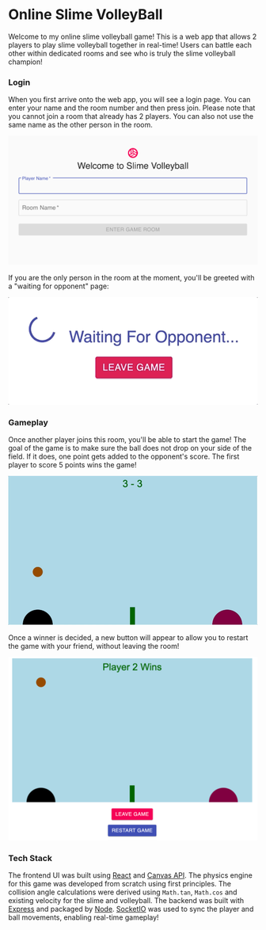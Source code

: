 # Online Slime VolleyBall

Welcome to my online slime volleyball game! This is a web app that allows 2 players to play slime volleyball together in real-time! Users can battle each other within dedicated rooms and see who is truly the slime volleyball champion!

### Login

When you first arrive onto the web app, you will see a login page. You can enter your name and the room number and then press join. Please note that you cannot join a room that already has 2 players. You can also not use the same name as the other person in the room.

<img src="/images/JoinRoom.png">

If you are the only person in the room at the moment, you'll be greeted with a "waiting for opponent" page:

![Waiting](/images/WaitingGIF.gif)

### Gameplay

Once another player joins this room, you'll be able to start the game! The goal of the game is to make sure the ball does not drop on your side of the field. If it does, one point gets added to the opponent's score. The first player to score 5 points wins the game! 

![GamePlay](/images/slimeGIF.gif)

Once a winner is decided, a new button will appear to allow you to restart the game with your friend, without leaving the room! 

<img src="/images/WInGame.png">

### Tech Stack

The frontend UI was built using [React](https://reactjs.org/) and [Canvas API](https://developer.mozilla.org/en-US/docs/Web/API/Canvas_API). The physics engine for this game was developed from scratch using first principles. The collision angle calculations were derived using `Math.tan`, `Math.cos` and existing velocity for the slime and volleyball. The backend was built with [Express](https://expressjs.com/) and packaged by [Node](https://nodejs.org/en/). [SocketIO](https://socket.io/) was used to sync the player and ball movements, enabling real-time gameplay!
